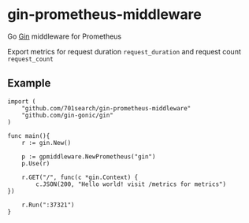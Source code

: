 # gin-prometheus-middleware
Go [Gin](https://github.com/gin-gonic/gin) middleware for Prometheus

Export metrics for request duration ```request_duration``` and request count ```request_count```

## Example 

    import (
        "github.com/701search/gin-prometheus-middleware"
        "github.com/gin-gonic/gin"
    )

    func main(){
        r := gin.New()
        
        p := gpmiddleware.NewPrometheus("gin")
        p.Use(r)
        
        r.GET("/", func(c *gin.Context) {
            c.JSON(200, "Hello world! visit /metrics for metrics")
	})

        r.Run(":37321")
    }

